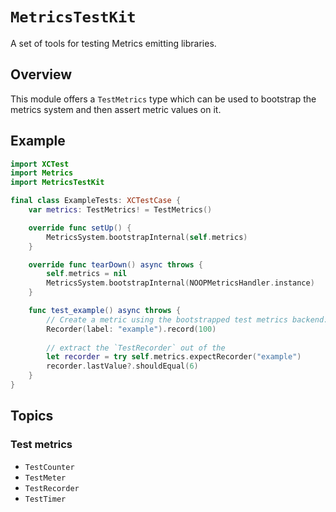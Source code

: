 # ``MetricsTestKit``

A set of tools for testing Metrics emitting libraries.

## Overview

This module offers a ``TestMetrics`` type which can be used to bootstrap the metrics system and then assert metric values on it.

## Example

```swift
import XCTest
import Metrics
import MetricsTestKit

final class ExampleTests: XCTestCase {
    var metrics: TestMetrics! = TestMetrics()

    override func setUp() {
        MetricsSystem.bootstrapInternal(self.metrics)
    }

    override func tearDown() async throws {
        self.metrics = nil
        MetricsSystem.bootstrapInternal(NOOPMetricsHandler.instance)
    }

    func test_example() async throws {
        // Create a metric using the bootstrapped test metrics backend:
        Recorder(label: "example").record(100)
        
        // extract the `TestRecorder` out of the 
        let recorder = try self.metrics.expectRecorder("example")
        recorder.lastValue?.shouldEqual(6)
    }
}
```

## Topics

### Test metrics

- ``TestCounter``
- ``TestMeter``
- ``TestRecorder``
- ``TestTimer``
